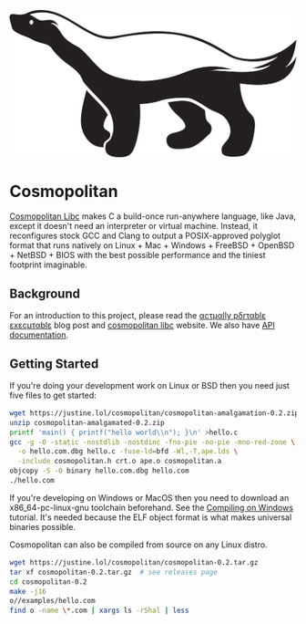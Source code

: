 ![Cosmopolitan Honeybadger](usr/share/img/honeybadger.png)

# Cosmopolitan

[Cosmopolitan Libc](https://justine.lol/cosmopolitan/index.html) makes C
a build-once run-anywhere language, like Java, except it doesn't need an
interpreter or virtual machine. Instead, it reconfigures stock GCC and
Clang to output a POSIX-approved polyglot format that runs natively on
Linux + Mac + Windows + FreeBSD + OpenBSD + NetBSD + BIOS with the best
possible performance and the tiniest footprint imaginable.

## Background

For an introduction to this project, please read the [αcτµαlly pδrταblε
εxεcµταblε](https://justine.lol/ape.html) blog post and [cosmopolitan
libc](https://justine.lol/cosmopolitan/index.html) website. We also have
[API documentation](https://justine.lol/cosmopolitan/documentation.html).

## Getting Started

If you're doing your development work on Linux or BSD then you need just
five files to get started:

```sh
wget https://justine.lol/cosmopolitan/cosmopolitan-amalgamation-0.2.zip
unzip cosmopolitan-amalgamated-0.2.zip
printf 'main() { printf("hello world\\n"); }\n' >hello.c
gcc -g -O -static -nostdlib -nostdinc -fno-pie -no-pie -mno-red-zone \
  -o hello.com.dbg hello.c -fuse-ld=bfd -Wl,-T,ape.lds \
  -include cosmopolitan.h crt.o ape.o cosmopolitan.a
objcopy -S -O binary hello.com.dbg hello.com
./hello.com
```

If you're developing on Windows or MacOS then you need to download an
x86_64-pc-linux-gnu toolchain beforehand. See the [Compiling on
Windows](https://justine.lol/cosmopolitan/windows-compiling.html)
tutorial. It's needed because the ELF object format is what makes
universal binaries possible.

Cosmopolitan can also be compiled from source on any Linux distro.

```sh
wget https://justine.lol/cosmopolitan/cosmopolitan-0.2.tar.gz
tar xf cosmopolitan-0.2.tar.gz  # see releases page
cd cosmopolitan-0.2
make -j16
o//examples/hello.com
find o -name \*.com | xargs ls -rShal | less
```
